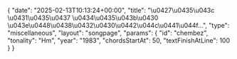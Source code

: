 {
    "date": "2025-02-13T10:13:24+00:00",
    "title": "\u0427\u0435\u043c \u0431\u0435\u0437 \u0434\u0435\u043b\u0430 \u043e\u0448\u0438\u0432\u0430\u0442\u044c\u0441\u044f...",
    "type": "miscellaneous",
    "layout": "songpage",
    "params": {
        "id": "chembez",
        "tonality": "Hm",
        "year": "1983",
        "chordsStartAt": 50,
        "textFinishAtLine": 100
    }
}